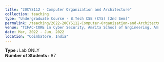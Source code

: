```yaml
---
title: "20CYS112 - Computer Organization and Architecture"
collection: teaching
type: "Undergraduate Course - B.Tech CSE (CYS) [2nd Sem]"
permalink: /teaching/2022-20CYS112-Computer-Organization-and-Architecture
venue: "TIFAC-CORE in Cyber Security, Amrita School of Engineering, Amrita Vishwa Vidyapeetham"
date: Mar, 2022 - Jun, 2022
location: "Coimbatore, India"
---
```


**Type :** Lab ONLY <br/>
**Number of Students :** 87
